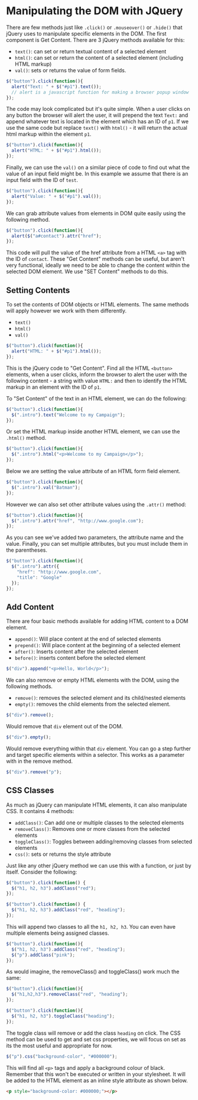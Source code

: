 # Manipulating the DOM with JQuery

There are few methods just like `.click()` or `.mouseover()` or `.hide()` that
jQuery uses to manipulate specific elements in the DOM. The first component is
Get Content. There are 3 jQuery methods available for this:

* `text()`: can set or return textual content of a selected element
* `html()`: can set or return the content of a selected element
  (including HTML markup)
* `val()`: sets or returns the value of form fields.

```javascript
$("button").click(function(){
  alert("Text: " + $("#p1").text());
  // alert is a javascript function for making a browser popup window
});
```

The code may look complicated but it's quite simple. When a user clicks on any
button the browser will alert the user, it will prepend the text `Text:` and
append whatever text is located in the element which has an ID of `p1`. If we
use the same code but replace `text()` with `html()` - it will return the actual
html markup within the element `p1`.

```javascript
$("button").click(function(){
  alert("HTML: " + $("#p1").html());
});
```

Finally, we can use the `val()` on a similar piece of code to find out what the
value of an input field might be. In this example we assume that there is an
input field with the ID of `test`.

```javascript
$("button").click(function(){
  alert("Value: " + $("#p1").val());
});
```

We can grab attribute values from elements in DOM quite easily using the
following method.

```javascript
$("button").click(function(){
  alert($("a#contact").attr("href");
});
```

This code will pull the value of the href attribute from a HTML `<a>` tag with
the ID of `contact`. These "Get Content" methods can be useful, but aren't very
functional, ideally we need to be able to change the content within the selected
DOM element. We use "SET Content" methods to do this.

## Setting Contents

To set the contents of DOM objects or HTML elements. The same methods will apply
however we work with them differently.

* `text()`
* `html()`
* `val()`

```javascript
$("button").click(function(){
  alert("HTML: " + $("#p1").html());
});
```

This is the jQuery code to "Get Content". Find all the HTML `<button>` elements,
when a user clicks, inform the browser to alert the user with the following
content - a string with value `HTML:` and then to identify the HTML markup in an
element with the ID of `p1`.

To "Set Content" of the text in an HTML element, we can do the following:

```javascript
$("button").click(function(){
  $(".intro").text("Welcome to my Campaign");
});
```

Or set the HTML markup inside another HTML element, we can use the `.html()`
method.

```javascript
$("button").click(function(){
  $(".intro").html("<p>Welcome to my Campaign</p>");
});
```

Below we are setting the value attribute of an HTML form field element.

```javascript
$("button").click(function(){
  $(".intro").val("Batman");
});
```

However we can also set other attribute values using the `.attr()` method:

```javascript
$("button").click(function(){
  $(".intro").attr("href", "http://www.google.com");
});
```

As you can see we've added two parameters, the attribute name and the value.
Finally, you can set multiple attributes, but you must include them in the
parentheses.

```javascript
$("button").click(function(){
  $(".intro").attr({
    "href": "http://www.google.com",
    "title": "Google"
  });
});
```

## Add Content

There are four basic methods available for adding HTML content to a DOM element.

* `append()`: Will place content at the end of selected elements
* `prepend()`: Will place content at the beginning of a selected element
* `after()`: Inserts content after the selected element
* `before()`: inserts content before the selected element

```javascript
$("div").append("<p>Hello, World</p>");
```

We can also remove or empty HTML elements with the DOM, using the following
methods.

* `remove()`: removes the selected element and its child/nested elements
* `empty()`: removes the child elements from the selected element.

```javascript
$("div").remove();
```

Would remove that `div` element out of the DOM.

```javascript
$("div").empty();
```

Would remove everything within that `div` element. You can go a step further and
target specific elements within a selector. This works as a parameter with in
the remove method.

```javascript
$("div").remove("p");
```

## CSS Classes

As much as jQuery can manipulate HTML elements, it can also manipulate CSS. It
contains 4 methods:

* `addClass()`: Can add one or multiple classes to the selected elements
* `removeClass()`: Removes one or more classes from the selected elements
* `toggleClass()`: Toggles between adding/removing classes from selected elements
* `css()`: sets or returns the style attribute

Just like any other jQuery method we can use this with a function, or just by
itself. Consider the following:

```javascript
$("button").click(function() {
  $("h1, h2, h3").addClass("red");
});

$("button").click(function() {
  $("h1, h2, h3").addClass("red", "heading");
});
```

This will append two classes to all the `h1, h2, h3`. You can even have multiple
elements being assigned classes.

```javascript
$("button").click(function(){
  $("h1, h2, h3").addClass("red", "heading");
  $("p").addClass("pink");
});
```

As would imagine, the removeClass() and toggleClass() work much the same:

```javascript
$("button").click(function(){
  $("h1,h2,h3").removeClass("red", "heading");
});

$("button").click(function(){
  $("h1, h2, h3").toggleClass("heading");
});
```

The toggle class will remove or add the class `heading` on click. The CSS method
can be used to get and set css properties, we will focus on set as its the most
useful and appropriate for now.

```javascript
$("p").css("background-­color", "#000000");
```

This will find all `<p>` tags and apply a background colour of black. Remember
that this won't be executed or written in your stylesheet. It will be added to
the HTML element as an inline style attribute as shown below.

```html
<p style="background­-color: #000000;"></p>
```
